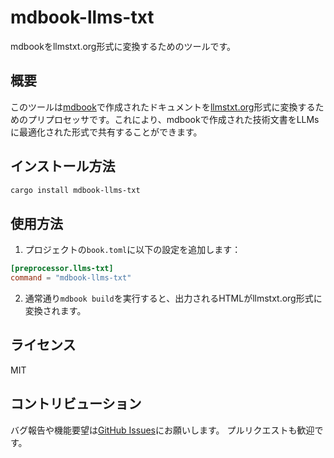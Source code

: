 # mdbook-llms-txt

mdbookをllmstxt.org形式に変換するためのツールです。

## 概要

このツールは[mdbook](https://rust-lang.github.io/mdBook/)で作成されたドキュメントを[llmstxt.org](https://llmstxt.org/)形式に変換するためのプリプロセッサです。これにより、mdbookで作成された技術文書をLLMsに最適化された形式で共有することができます。

## インストール方法

```bash
cargo install mdbook-llms-txt
```

## 使用方法

1. プロジェクトの`book.toml`に以下の設定を追加します：

```toml
[preprocessor.llms-txt]
command = "mdbook-llms-txt"
```

2. 通常通り`mdbook build`を実行すると、出力されるHTMLがllmstxt.org形式に変換されます。

## ライセンス

MIT

## コントリビューション

バグ報告や機能要望は[GitHub Issues](https://github.com/higumachan/mdbook-llms-txt/issues)にお願いします。
プルリクエストも歓迎です。 